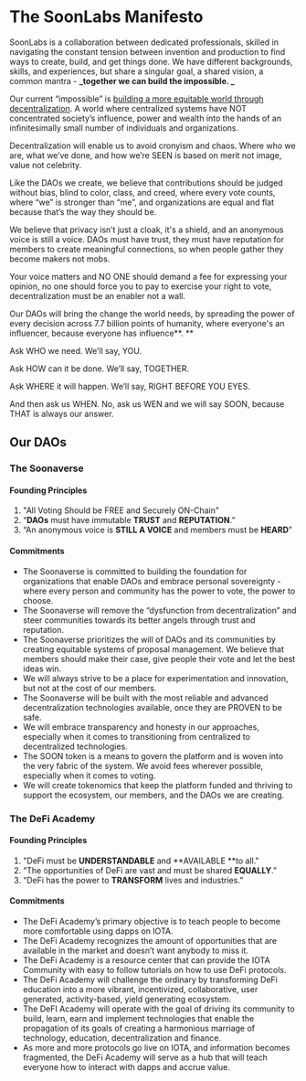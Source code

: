 # The SoonLabs Manifesto

SoonLabs is a collaboration between dedicated professionals, skilled in navigating the constant tension between invention and production to find ways to create, build, and get things done. We have different backgrounds, skills, and experiences, but share a singular goal, a shared vision, a common mantra - **_together we can build the impossible. _**

Our current “impossible” is <span style="text-decoration:underline;">building a more equitable world through decentralization</span>. A world where centralized systems have NOT concentrated society’s influence, power and wealth into the hands of an infinitesimally small number of individuals and organizations. 

Decentralization will enable us to avoid cronyism and chaos. Where who we are, what we’ve done, and how we’re SEEN is based on merit not image, value not celebrity. 

Like the DAOs we create, we believe that contributions should be judged without bias, blind to color, class, and creed, where every vote counts, where “we” is stronger than “me”, and organizations are equal and flat because that’s the way they should be. 

We believe that privacy isn’t just a cloak, it's a shield, and an anonymous voice is still a voice. DAOs must have trust, they must have reputation for members to create meaningful connections, so when people gather they become makers not mobs. 

Your voice matters and NO ONE should demand a fee for expressing your opinion, no one should force you to pay to exercise your right to vote, decentralization must be an enabler not a wall. 

Our DAOs will bring the change the world needs, by spreading the power of every decision across 7.7 billion points of humanity, where everyone's an influencer, because everyone has influence**. **

Ask WHO we need. We’ll say, YOU. 

Ask HOW can it be done. We’ll say, TOGETHER. 

Ask WHERE it will happen. We’ll say, RIGHT BEFORE YOU EYES.

And then ask us WHEN. No, ask us WEN and we will say SOON, because THAT is always our answer.

## Our DAOs

### The Soonaverse

#### Founding Principles

1. "All Voting Should be FREE and Securely ON-Chain"
2. “**DAOs** must have immutable **TRUST** and **REPUTATION**.” 
3. “An anonymous voice is **STILL A VOICE** and members must be **HEARD**”

#### Commitments

* The Soonaverse is committed to building the foundation for organizations that enable DAOs and embrace personal sovereignty - where every person and community has the power to vote, the power to choose.
* The Soonaverse will remove the “dysfunction from decentralization” and steer communities towards its better angels through trust and reputation. 
* The Soonaverse prioritizes the will of DAOs and its communities by creating equitable systems of proposal management. We believe that members should make their case, give people their vote and let the best ideas win. 
* We will always strive to be a place for experimentation and innovation, but not at the cost of our members.
* The Soonaverse will be built with the most reliable and advanced decentralization technologies available, once they are PROVEN to be safe. 
* We will embrace transparency and honesty in our approaches, especially when it comes to transitioning from centralized to decentralized technologies.
* The SOON token is a means to govern the platform and is woven into the very fabric of the system. We avoid fees wherever possible, especially when it comes to voting.
* We will create tokenomics that keep the platform funded and thriving to support the ecosystem, our members, and the DAOs we are creating. 

### The DeFi Academy

#### Founding Principles

1. "DeFi must be **UNDERSTANDABLE** and **AVAILABLE **to all."
2. “The opportunities of DeFi are vast and must be shared **EQUALLY**.”
3. “DeFi has the power to **TRANSFORM** lives and industries.”

#### Commitments

* The DeFi Academy’s primary objective is to teach people to become more comfortable using dapps on IOTA. 
* The DeFi Academy recognizes the amount of opportunities that are available in the market and doesn’t want anybody to miss it.
* The DeFi Academy is a resource center that can provide the IOTA Community with easy to follow tutorials on how to use DeFi protocols. 
* The DeFi Academy will challenge the ordinary by transforming DeFi education into a more vibrant, incentivized, collaborative, user generated, activity-based, yield generating ecosystem.
* The DeFI Academy will operate with the goal of driving its community to build, learn, earn and implement technologies that enable the propagation of its goals of creating a harmonious marriage of technology, education, decentralization and finance.
* As more and more protocols go live on IOTA, and information becomes fragmented, the DeFi Academy will serve as a hub that will teach everyone how to interact with dapps and accrue value.

